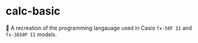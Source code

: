 # calc-basic

🚩 A recreation of the programming langauage used in Casio `fx-50F II` and `fx-3650P II` models.

